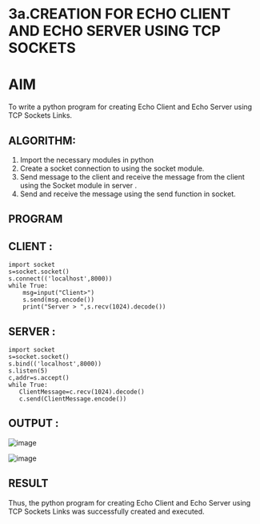 # 3a.CREATION FOR ECHO CLIENT AND ECHO SERVER USING TCP SOCKETS
# AIM
To write a python program for creating Echo Client and Echo Server using TCP
Sockets Links.
## ALGORITHM:
1. Import the necessary modules in python
2. Create a socket connection to using the socket module.
3. Send message to the client and receive the message from the client using the Socket module in
 server .
4. Send and receive the message using the send function in socket.
## PROGRAM
## CLIENT :

```
import socket
s=socket.socket()
s.connect(('localhost',8000))
while True:
    msg=input("Client>")
    s.send(msg.encode())
    print("Server > ",s.recv(1024).decode())

```



## SERVER :

```
import socket
s=socket.socket()
s.bind(('localhost',8000))
s.listen(5)
c,addr=s.accept()
while True:
   ClientMessage=c.recv(1024).decode()
   c.send(ClientMessage.encode())
```
## OUTPUT :
![image](https://github.com/user-attachments/assets/7697bfa7-55ea-4f92-a178-3f4f08c2d118)

![image](https://github.com/user-attachments/assets/8403448e-66ec-4101-8c13-afdfddd9607c)

## RESULT
Thus, the python program for creating Echo Client and Echo Server using TCP Sockets Links 
was successfully created and executed.
